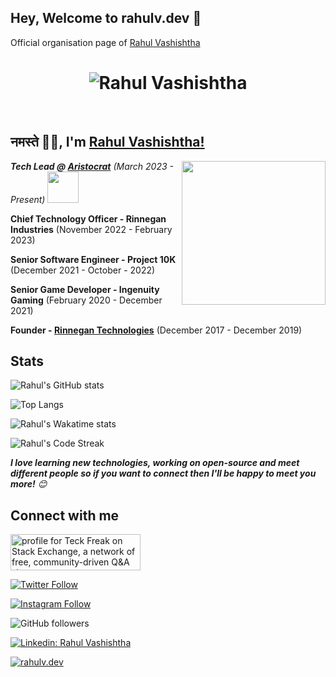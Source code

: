 ## Hey, Welcome to rahulv.dev 👋

Official organisation page of [Rahul Vashishtha](https://github.com/rahul-vashishtha)

<h1 align="center">
  <img src="https://raw.githubusercontent.com/rahul-vashishtha/rahul-vashishtha/master/name.svg" alt="Rahul Vashishtha" />
</h1>
<br/>
<h2>नमस्ते 🙏🏻, I'm <a href="https://rahulv.dev">Rahul Vashishtha!</a></h2>
<img align='right' src="https://media.giphy.com/media/M9gbBd9nbDrOTu1Mqx/giphy.gif" width="230" />

<p><em><b>Tech Lead @ <a href="https://aristocrat.com">Aristocrat</b></a> (March 2023 - Present) <img src="https://media.giphy.com/media/WUlplcMpOCEmTGBtBW/giphy.gif" width="50"> 
</em></p>
<p><b>Chief Technology Officer - Rinnegan Industries</b> (November 2022 - February 2023)</p>
<p><b>Senior Software Engineer - Project 10K </b> (December 2021 - October - 2022)</p>
<p><b>Senior Game Developer - Ingenuity Gaming</b> (February 2020 - December 2021)</p>
<p><b>Founder - <a href="https://rinnegan.co">Rinnegan Technologies</a></b> (December 2017 - December 2019)</p>

## Stats

![Rahul's GitHub stats](https://gh-readme-stats.rahulv.dev/api?username=rahul-vashishtha&count_private=true&show_icons=true&theme=dark)

![Top Langs](https://gh-readme-stats.rahulv.dev/api/top-langs/?username=rahul-vashishtha&langs_count=10&count_private=true&layout=compact)

![Rahul's Wakatime stats](https://gh-readme-stats.rahulv.dev/api/wakatime?username=rahul_vashishtha&layout=compact&custom_title=Rahul%27s%20Wakatime%20Stats)

![Rahul's Code Streak](https://gh-streak-stats.rahulv.dev/?user=rahul-vashishtha&theme=dark&hide_border=true)

<em><b>I love learning new technologies, working on open-source and meet different people so if you want to connect then I'll be happy to meet you more!</b> 😊</em>

## Connect with me

<a href="https://stackexchange.com/users/4429338"><img src="https://stackexchange.com/users/flair/4429338.png" width="208" height="58" alt="profile for Teck Freak on Stack Exchange, a network of free, community-driven Q&amp;A sites" title="profile for Teck Freak on Stack Exchange, a network of free, community-driven Q&amp;A sites"></a>

[![Twitter Follow](https://img.shields.io/twitter/follow/teckfreak01?label=Follow)](https://twitter.com/intent/follow?screen_name=teckfreak01)

[![Instagram Follow](https://img.shields.io/badge/Follow-Rahul%20Vashishtha-ff69b4?logo=instagram&style=social)](https://instagram.com/rahulvashishtha_)

![GitHub followers](https://img.shields.io/github/followers/rahul-vashishtha?label=Follow&style=social)

[![Linkedin: Rahul Vashishtha](https://img.shields.io/badge/-Rahul%20Vashishtha-blue?style=flat-square&logo=Linkedin&logoColor=white&link=https://www.linkedin.com/in/rahul-vashishtha-726238b2/)](https://www.linkedin.com/in/rahul-vashishtha-726238b2/)

[![rahulv.dev](https://img.shields.io/badge/Website-46a2f1.svg?&style=flat-square&logo=Google-Chrome&logoColor=white&link=https://rahulv.dev/)](https://rahulv.dev/)
